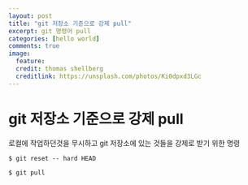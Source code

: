 ```yaml
---
layout: post
title: "git 저장소 기준으로 강제 pull"
excerpt: git 명령어 pull
categories: [hello world]
comments: true
image:
  feature:
  credit: thomas shellberg
  creditlink: https://unsplash.com/photos/Ki0dpxd3LGc
---
```



# git 저장소 기준으로 강제 pull

로컬에 작업하던것을 무시하고 git 저장소에 있는 것들을 강제로 받기 위한 명령

`$ git reset -- hard HEAD`

`$ git pull`

